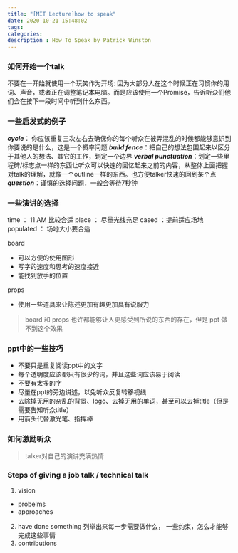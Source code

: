 ```yaml
---
title: "[MIT Lecture]how to speak"
date: 2020-10-21 15:48:02
tags:
categories: 
description : How To Speak by Patrick Winston
---
```

### 如何开始一个talk
不要在一开始就使用一个玩笑作为开场: 因为大部分人在这个时候正在习惯你的用词、声音，或者正在调整笔记本电脑。而是应该使用一个Promise，告诉听众们他们会在接下一段时间中听到什么东西。

### 一些启发式的例子
***cycle***： 你应该重复三次左右去确保你的每个听众在被弄混乱的时候都能够意识到你要说的是什么，这是一个概率问题
***build fence***：把自己的想法包围起来以区分于其他人的想法、其它的工作，划定一个边界
***verbal punctuation***：划定一些里程碑/标志点一样的东西让听众可以快速的回忆起来之前的内容，从整体上面把握对talk的理解，就像一个outline一样的东西。也方便talker快速的回到某个点
***question***：谨慎的选择问题，一般会等待7秒钟

### 一些演讲的选择
time ： 11 AM 比较合适
place ： 尽量光线充足
cased ：提前适应场地
populated ： 场地大小要合适

board
- 可以方便的使用图形
- 写字的速度和思考的速度接近
- 能找到放手的位置

props 
- 使用一些道具来让陈述更加有趣更加具有说服力

> board 和 props 也许都能够让人更感受到所说的东西的存在，但是 ppt 做不到这个效果

### ppt中的一些技巧
- 不要只是重复阅读ppt中的文字
- 每个透明度应该都只有很少的词，并且这些词应该易于阅读
- 不要有太多的字
- 尽量在ppt的旁边讲述，以免听众反复转移视线
- 去除掉无用的杂乱的背景、logo、去掉无用的单词，甚至可以去掉title（但是需要告知听众title）
- 用箭头代替激光笔、指挥棒

### 如何激励听众
>talker对自己的演讲充满热情

### Steps of giving a job talk / technical talk
1. vision 
- probelms
- approaches
2. have done something
列举出来每一步需要做什么， 一些约束，怎么才能够完成这些事情
3. contributions